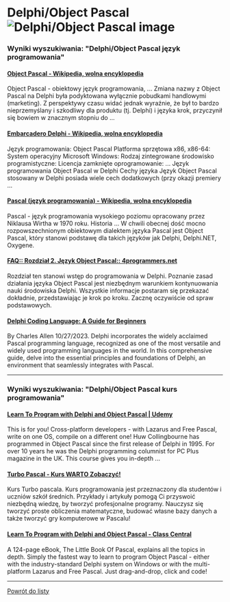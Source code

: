# Delphi/Object Pascal ![Delphi/Object Pascal image](https://www.tiobe.com/wp-content/themes/tiobe/tiobe-index/images/Delphi_Object_Pascal.png)

### Wyniki wyszukiwania: "Delphi/Object Pascal język programowania" 

#### [Object Pascal - Wikipedia, wolna encyklopedia](https://pl.wikipedia.org/wiki/Object_Pascal) 

 Object Pascal - obiektowy język programowania, ... Zmiana nazwy z Object Pascal na Delphi była podyktowana wyłącznie pobudkami handlowymi (marketing). Z perspektywy czasu widać jednak wyraźnie, że był to bardzo nieprzemyślany i szkodliwy dla produktu (tj. Delphi) i języka krok, przyczynił się bowiem w znacznym stopniu do ...




#### [Embarcadero Delphi - Wikipedia, wolna encyklopedia](https://pl.wikipedia.org/wiki/Embarcadero_Delphi) 

 Język programowania: Object Pascal Platforma sprzętowa x86, x86-64: System operacyjny Microsoft Windows: Rodzaj zintegrowane środowisko programistyczne: Licencja zamknięte oprogramowanie: ... Język programowania Object Pascal w Delphi Cechy języka Język Object Pascal stosowany w Delphi posiada wiele cech dodatkowych (przy okazji premiery ...




#### [Pascal (język programowania) - Wikipedia, wolna encyklopedia](https://pl.wikipedia.org/wiki/Pascal_(język_programowania)) 

 Pascal - język programowania wysokiego poziomu opracowany przez Niklausa Wirtha w 1970 roku. Historia ... W chwili obecnej dość mocno rozpowszechnionym obiektowym dialektem języka Pascal jest Object Pascal, który stanowi podstawę dla takich języków jak Delphi, Delphi.NET, Oxygene.




#### [FAQ:: Rozdział 2. Język Object Pascal:: 4programmers.net](https://4programmers.net/Delphi/Kompendium/Rozdział_2) 

 Rozdział ten stanowi wstęp do programowania w Delphi. Poznanie zasad działania języka Object Pascal jest niezbędnym warunkiem kontynuowania nauki środowiska Delphi. Wszystkie informacje postaram się przekazać dokładnie, przedstawiając je krok po kroku. Zacznę oczywiście od spraw podstawowych.




#### [Delphi Coding Language: A Guide for Beginners](https://www.delphisource.com/delphi-coding-language/) 

 By Charles Allen 10/27/2023. Delphi incorporates the widely acclaimed Pascal programming language, recognized as one of the most versatile and widely used programming languages in the world. In this comprehensive guide, delve into the essential principles and foundations of Delphi, an environment that seamlessly integrates with Pascal.






---

### Wyniki wyszukiwania: "Delphi/Object Pascal kurs programowania" 

#### [Learn To Program with Delphi and Object Pascal | Udemy](https://www.udemy.com/course/learn-to-program-with-pascal/) 

 This is for you! Cross-platform developers - with Lazarus and Free Pascal, write on one OS, compile on a different one! Huw Collingbourne has programmed in Object Pascal since the first release of Delphi in 1995. For over 10 years he was the Delphi programming columnist for PC Plus magazine in the UK. This course gives you in-depth ...




#### [Turbo Pascal - Kurs WARTO Zobaczyć!](http://www.pascal.kurs-programowania.pl/) 

 Kurs Turbo pascala. Kurs programowania jest przeznaczony dla studentów i uczniów szkół średnich. Przykłady i artykuły pomogą Ci przyswoić niezbędną wiedzę, by tworzyć profesjonalne programy. Nauczysz się tworzyć proste obliczenia matematyczne, budować własne bazy danych a także tworzyć gry komputerowe w Pascalu!




#### [Learn To Program with Delphi and Object Pascal - Class Central](https://www.classcentral.com/course/udemy-learn-to-program-with-pascal-110674) 

 A 124-page eBook, The Little Book Of Pascal, explains all the topics in depth. Simply the fastest way to learn to program Object Pascal - either with the industry-standard Delphi system on Windows or with the multi-platform Lazarus and Free Pascal. Just drag-and-drop, click and code!






---

 [Powrót do listy](../top20.md)
